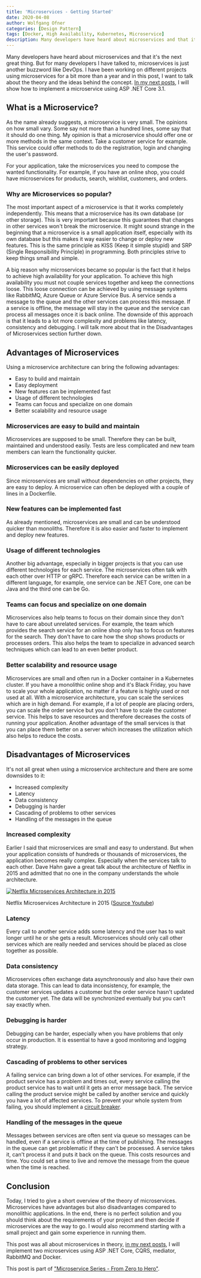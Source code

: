 ```yaml
---
title: 'Microservices - Getting Started'
date: 2020-04-08
author: Wolfgang Ofner
categories: [Design Pattern]
tags: [Docker, High Availability, Kubernetes, Microservice]
description: Many developers have heard about microservices and that it's the next great thing. But for many developers, microservices is just another buzzword.
---
```

Many developers have heard about microservices and that it's the next great thing. But for many developers I have talked to, microservices is just another buzzword like DevOps. I have been working on different projects using microservices for a bit more than a year and in this post, I want to talk about the theory and the ideas behind the concept. <a href="/programming-microservices-net-core-3-1/" target="_blank" rel="noopener noreferrer">In my next posts</a>, I will show how to implement a microservice using ASP .NET Core 3.1.

## What is a Microservice?

As the name already suggests, a microservice is very small. The opinions on how small vary. Some say not more than a hundred lines, some say that it should do one thing. My opinion is that a microservice should offer one or more methods in the same context. Take a customer service for example. This service could offer methods to do the registration, login and changing the user's password.

For your application, take the microservices you need to compose the wanted functionality. For example, if you have an online shop, you could have microservices for products, search, wishlist, customers, and orders.

### Why are Microservices so popular?

The most important aspect of a microservice is that it works completely independently. This means that a microservice has its own database (or other storage). This is very important because this guarantees that changes in other services won't break the microservice. It might sound strange in the beginning that a microservice is a small application itself, especially with its own database but this makes it way easier to change or deploy new features. This is the same principle as KISS (Keep it simple stupid) and SRP (Single Responsibility Principle) in programming. Both principles strive to keep things small and simple.

A big reason why microservices became so popular is the fact that it helps to achieve high availability for your application. To achieve this high availability you must not couple services together and keep the connections loose. This loose connection can be achieved by using message systems like RabbitMQ, Azure Queue or Azure Service Bus. A service sends a message to the queue and the other services can process this message. If a service is offline, the message will stay in the queue and the service can process all messages once it is back online. The downside of this approach is that it leads to a lot more complexity and problems like latency, consistency and debugging. I will talk more about that in the Disadvantages of Microservices section further down.

## Advantages of Microservices

Using a microservice architecture can bring the following advantages:

  * Easy to build and maintain
  * Easy deployment
  * New features can be implemented fast
  * Usage of different technologies
  * Teams can focus and specialize on one domain
  * Better scalability and resource usage

### Microservices are easy to build and maintain

Microservices are supposed to be small. Therefore they can be built, maintained and understood easily. Tests are less complicated and new team members can learn the functionality quicker.

### Microservices can be easily deployed

Since microservices are small without dependencies on other projects, they are easy to deploy. A microservice can often be deployed with a couple of lines in a Dockerfile.

### New features can be implemented fast

As already mentioned, microservices are small and can be understood quicker than monoliths. Therefore it is also easier and faster to implement and deploy new features.

### Usage of different technologies

Another big advantage, especially in bigger projects is that you can use different technologies for each service. The microservices often talk with each other over HTTP or gRPC. Therefore each service can be written in a different language, for example, one service can be .NET Core, one can be Java and the third one can be Go.

### Teams can focus and specialize on one domain

Microservices also help teams to focus on their domain since they don't have to care about unrelated services. For example, the team which provides the search service for an online shop only has to focus on features for the search. They don't have to care how the shop shows products or processes orders. This also helps the team to specialize in advanced search techniques which can lead to an even better product.

### Better scalability and resource usage

Microservices are small and often run in a Docker container in a Kubernetes cluster. If you have a monolithic online shop and it's Black Friday, you have to scale your whole application, no matter if a feature is highly used or not used at all. With a microservice architecture, you can scale the services which are in high demand. For example, if a lot of people are placing orders, you can scale the order service but you don't have to scale the customer service. This helps to save resources and therefore decreases the costs of running your application. Another advantage of the small services is that you can place them better on a server which increases the utilization which also helps to reduce the costs.

## Disadvantages of Microservices

It's not all great when using a microservice architecture and there are some downsides to it:

  * Increased complexity
  * Latency
  * Data consistency
  * Debugging is harder
  * Cascading of problems to other services
  * Handling of the messages in the queue

### Increased complexity

Earlier I said that microservices are small and easy to understand. But when your application consists of hundreds or thousands of microservices, the application becomes really complex. Especially when the services talk to each other. Dave Hahn gave a great talk about the architecture of Netflix in 2015 and admitted that no one in the company understands the whole architecture.

<div class="col-12 col-sm-10 aligncenter">
  <a href="/assets/img/posts/2020/04/Netflix-Architecture-in-2015.jpg"><img loading="lazy" src="/assets/img/posts/2020/04/Netflix-Architecture-in-2015.jpg" alt="Netflix Microservices Architecture in 2015" /></a>
  
  <p>
    Netflix Microservices Architecture in 2015 (<a href="https://www.youtube.com/watch?v=-mL3zT1iIKw" target="_blank" rel="noopener noreferrer">Source Youtube</a>)
  </p>
</div>

### Latency

Every call to another service adds some latency and the user has to wait longer until he or she gets a result. Microservices should only call other services which are really needed and services should be placed as close together as possible.

### Data consistency

Microservices often exchange data asynchronously and also have their own data storage. This can lead to data inconsistency, for example, the customer services updates a customer but the order service hasn't updated the customer yet. The data will be synchronized eventually but you can't say exactly when.

### Debugging is harder

Debugging can be harder, especially when you have problems that only occur in production. It is essential to have a good monitoring and logging strategy.

### Cascading of problems to other services

A failing service can bring down a lot of other services. For example, if the product service has a problem and times out, every service calling the product service has to wait until it gets an error message back. The service calling the product service might be called by another service and quickly you have a lot of affected services. To prevent your whole system from failing, you should implement a <a href="https://microservices.io/patterns/reliability/circuit-breaker.html" target="_blank" rel="noopener noreferrer">circuit breaker</a>.

### Handling of the messages in the queue

Messages between services are often sent via queue so messages can be handled, even if a service is offline at the time of publishing. The messages in the queue can get problematic if they can't be processed. A service takes it, can't process it and puts it back on the queue. This costs resources and time. You could set a time to live and remove the message from the queue when the time is reached.

## Conclusion

Today, I tried to give a short overview of the theory of microservices. Microservices have advantages but also disadvantages compared to monolithic applications. In the end, there is no perfect solution and you should think about the requirements of your project and then decide if microservices are the way to go. I would also recommend starting with a small project and gain some experience in running them.

This post was all about microservices in theory, <a href="/programming-microservices-net-core-3-1/" target="_blank" rel="noopener noreferrer">in my next posts</a>, I will implement two microservices using ASP .NET Core, CQRS, mediator, RabbitMQ and Docker.

This post is part of ["Microservice Series - From Zero to Hero"](/microservice-series-from-zero-to-hero).